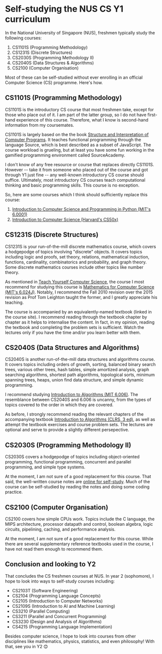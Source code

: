 # Self-studying the NUS CS Y1 curriculum

In the National University of Singapore (NUS), freshmen typically study the following courses:

1. CS1101S (Programming Methodology)
2. CS1231S (Discrete Structures)
3. CS2030S (Programming Methodology II)
4. CS2040S (Data Structures & Algorithms)
5. CS2100 (Computer Organisation)

Most of these can be self-studied without ever enrolling in an official Computer Science (CS) programme. Here's how.

## CS1101S (Programming Methodology)

CS1101S is the introductory CS course that most freshmen take, except for those who place out of it. I am part of the latter group, so I do not have first-hand experience of this course. Therefore, what I know is second-hand information from my coursemates.

CS1101S is largely based on the the book [Structure and Interpretation of Computer Programs](https://mitpress.mit.edu/sites/default/files/sicp/full-text/book/book.html). It teaches functional programming through the language Source, which is best described as a subset of JavaScript. The course workload is grueling, but at least you have some fun working in the gamified programming environment called SourceAcademy.

I don't know of any free resource or course that replaces directly CS1101S. However -- take it from someone who placed out of the course and got through Y1 just fine -- any well-known introductory CS course should suffice. Ultimately, most introductory CS courses teach computational thinking and basic programming skills. This course is no exception.

So, here are some courses which I think should sufficiently replace this course:

1. [Introduction to Computer Science and Programming in Python (MIT's 6.0001)](https://ocw.mit.edu/courses/6-0001-introduction-to-computer-science-and-programming-in-python-fall-2016/)
2. [Introduction to Computer Science (Harvard's CS50x)](https://cs50.harvard.edu/x/2022/)

## CS1231S (Discrete Structures)

CS1231S is your run-of-the-mill discrete mathematics course, which covers a hodgepodge of topics involving "discrete" objects. It covers topics including logic and proofs, set theory, relations, mathematical induction, functions, cardinality, combinatorics and probability, and graph theory. Some discrete mathematics courses include other topics like number theory.

As mentioned in [Teach Yourself Computer Science](https://teachyourselfcs.com/#math), the course I most recommend for studying this course is [Mathematics for Computer Science (MIT's 6.024J)](https://ocw.mit.edu/courses/6-042j-mathematics-for-computer-science-fall-2010/). Notably, I recommend the Fall 2010 revision over the 2015 revision as Prof Tom Leighton taught the former, and I greatly appreciate his teaching.

The course is accompanied by an equivalently-named textbook (linked in the course site). I recommend reading through the textbook chapter by chapter as it helps to internalise the content. In fact, in my opinion, reading the textbook and completing the problem sets is sufficient. Watch the lectures only if you have the time and/or you learn better with them.

## CS2040S (Data Structures and Algorithms)

CS2040S is another run-of-the-mill data structures and algorithms course. It covers topics including orders of growth, sorting, balanced binary search trees, various other trees, hash tables, simple amortized analysis, graph searching algorithms, shortest path algorithms, topological sorts, minimum spanning trees, heaps, union find data structure, and simple dynamic programming.

I recommend studying [Introduction to Algorithms (MIT 6.006)](https://ocw.mit.edu/courses/6-006-introduction-to-algorithms-fall-2011/). The resemblance between CS2040S and 6.006 is uncanny, from the types of topics covered to the order in which they are covered.

As before, I strongly recommend reading the relevant chapters of the accompanying textbook [Introduction to Algorithms (CLRS, 3 ed)](https://mitpress.mit.edu/books/introduction-algorithms-third-edition), as well as attempt the textbook exercises and course problem sets. The lectures are optional and serve to provide a slightly different persepective.

## CS2030S (Programming Methodology II)

CS2030S covers a hodgepodge of topics including object-oriented programming, functional programming, concurrent and parallel programming, and simple type systems. 

At the moment, I am not sure of a good replacement for this course. That said, the well-written course notes are [online for self-study](https://nus-cs2030s.github.io/2122-s2/). Much of the course can be self-studied by reading the notes and doing some coding practice.

## CS2100 (Computer Organisation)

CS2100 covers how simple CPUs work. Topics include the C language, the MIPS architecture, processor datapath and control, boolean algebra, logic circuits, pipelining, caching, and performance analysis.

At the moment, I am not sure of a good replacement for this course. While there are several supplementary reference textbooks used in the course, I have not read them enough to recommend them.


## Conclusion and looking to Y2

That concludes the CS freshmen courses at NUS. In year 2 (sophomore), I hope to look into ways to self-study courses including:

- CS2103T (Software Engineering)
- CS2104 (Programming Language Concepts)
- CS2105 (Introduction to Computer Networks)
- CS2109S (Introduction to AI and Machine Learning)
- CS3210 (Parallel Computing)
- CS3211 (Parallel and Concurrent Programming)
- CS3230 (Design and Analysis of Algorithms)
- CS4215 (Programming Language Implementation)

Besides computer science, I hope to look into courses from other disciplines like mathematics, physics, statistics, and even philosophy! With that, see you in Y2 😊
